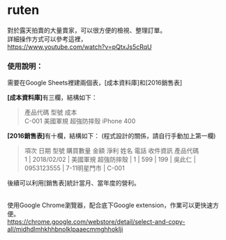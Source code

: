 # ruten
對於露天拍賣的大量賣家，可以很方便的檢視、整理訂單。</br>
詳細操作方式可以參考這裡，</br>
https://www.youtube.com/watch?v=pQtxJs5cRqU
</br>
<h3>使用說明：</h3>

需要在Google Sheets裡建兩個表，[成本資料庫]和[2016銷售表]</br>

<b>[成本資料庫]</b>有三欄，結構如下：</br>
<blockquote>
產品代碼 型號 成本</br>
C-001   美國軍規 超強防摔殼 iPhone   400</br>
</blockquote>

<b>[2016銷售表]</b>有十欄，結構如下：  (程式設計的關係，請自行手動加上第一欄)
<blockquote>
項次	日期	型號	購買數量	金額	淨利	姓名	電話	收件資訊	產品代碼</br>
1 | 2018/02/02 | 美國軍規 超強防摔殼 | 1 | 599 | 199 | 吳此仁 | 0953123555 | 7-11明星門市 | C-001</br>
</blockquote>
後續可以利用[銷售表]統計當月、當年度的營利。</br></br>

使用Google Chrome瀏覽器，配合底下Google extension，作業可以更快速方便。</br>
https://chrome.google.com/webstore/detail/select-and-copy-all/midhdlmhkhhbnolklpaaecmmghhoklji
